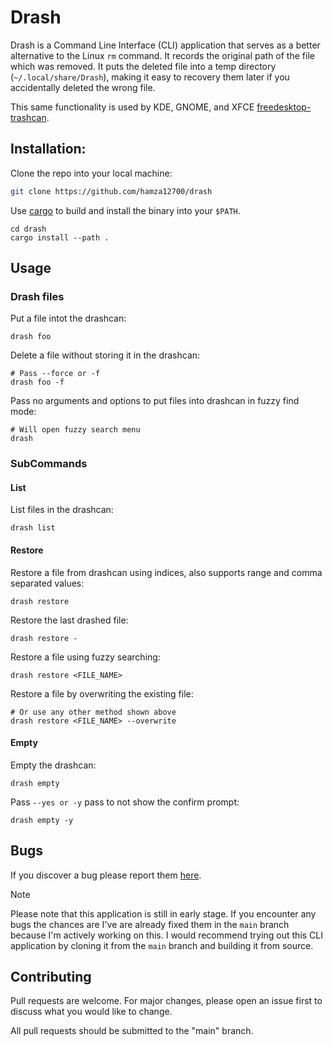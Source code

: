 # Drash

Drash is a Command Line Interface (CLI) application that serves as a better alternative to the Linux `rm` command. It records the original path of the file which was removed. It puts the deleted file into a temp directory (`~/.local/share/Drash`), making it easy to recovery them later if you accidentally deleted the wrong file.

This same functionality is used by KDE, GNOME, and XFCE [freedesktop-trashcan](https://www.freedesktop.org/wiki/Specifications/trash-spec/).

## Installation:

Clone the repo into your local machine:
```bash
git clone https://github.com/hamza12700/drash
```

Use [cargo](https://doc.rust-lang.org/cargo/) to  build and install the binary into your `$PATH`.
```bsah
cd drash
cargo install --path .
```

## Usage

### Drash files

Put a file intot the drashcan:
```
drash foo
```

Delete a file without storing it in the drashcan:
```
# Pass --force or -f
drash foo -f
```

Pass no arguments and options to put files into drashcan in fuzzy find mode:
```
# Will open fuzzy search menu
drash
```

### SubCommands

#### List

List files in the drashcan:
```
drash list
```

#### Restore

Restore a file from drashcan using indices, also supports range and comma separated values:
```
drash restore
```

Restore the last drashed file:
```
drash restore -
```

Restore a file using fuzzy searching:
```
drash restore <FILE_NAME>
```

Restore a file by overwriting the existing file:
```
# Or use any other method shown above
drash restore <FILE_NAME> --overwrite
```

#### Empty

Empty the drashcan:
```
drash empty
```

Pass `--yes or -y` pass to not show the confirm prompt:
```
drash empty -y
```

## Bugs

If you discover a bug please report them [here](https://github.com/Hamza12700/drash/issues/).

> [!NOTE]
> Please note that this application is still in early stage. If you encounter any bugs the chances are I've are already fixed them in the `main` branch because I'm actively working on this. I would recommend trying out this CLI application by cloning it from the `main` branch and building it from source.

## Contributing

Pull requests are welcome. For major changes, please open an issue first to discuss what you would like to change.

All pull requests should be submitted to the "main" branch.
